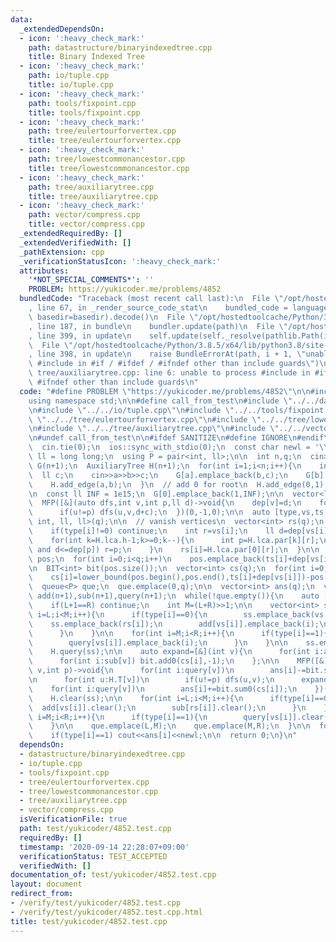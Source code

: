 ```yaml
---
data:
  _extendedDependsOn:
  - icon: ':heavy_check_mark:'
    path: datastructure/binaryindexedtree.cpp
    title: Binary Indexed Tree
  - icon: ':heavy_check_mark:'
    path: io/tuple.cpp
    title: io/tuple.cpp
  - icon: ':heavy_check_mark:'
    path: tools/fixpoint.cpp
    title: tools/fixpoint.cpp
  - icon: ':heavy_check_mark:'
    path: tree/eulertourforvertex.cpp
    title: tree/eulertourforvertex.cpp
  - icon: ':heavy_check_mark:'
    path: tree/lowestcommonancestor.cpp
    title: tree/lowestcommonancestor.cpp
  - icon: ':heavy_check_mark:'
    path: tree/auxiliarytree.cpp
    title: tree/auxiliarytree.cpp
  - icon: ':heavy_check_mark:'
    path: vector/compress.cpp
    title: vector/compress.cpp
  _extendedRequiredBy: []
  _extendedVerifiedWith: []
  _pathExtension: cpp
  _verificationStatusIcon: ':heavy_check_mark:'
  attributes:
    '*NOT_SPECIAL_COMMENTS*': ''
    PROBLEM: https://yukicoder.me/problems/4852
  bundledCode: "Traceback (most recent call last):\n  File \"/opt/hostedtoolcache/Python/3.8.5/x64/lib/python3.8/site-packages/onlinejudge_verify/documentation/build.py\"\
    , line 67, in _render_source_code_stat\n    bundled_code = language.bundle(stat.path,\
    \ basedir=basedir).decode()\n  File \"/opt/hostedtoolcache/Python/3.8.5/x64/lib/python3.8/site-packages/onlinejudge_verify/languages/cplusplus.py\"\
    , line 187, in bundle\n    bundler.update(path)\n  File \"/opt/hostedtoolcache/Python/3.8.5/x64/lib/python3.8/site-packages/onlinejudge_verify/languages/cplusplus_bundle.py\"\
    , line 399, in update\n    self.update(self._resolve(pathlib.Path(included), included_from=path))\n\
    \  File \"/opt/hostedtoolcache/Python/3.8.5/x64/lib/python3.8/site-packages/onlinejudge_verify/languages/cplusplus_bundle.py\"\
    , line 398, in update\n    raise BundleErrorAt(path, i + 1, \"unable to process\
    \ #include in #if / #ifdef / #ifndef other than include guards\")\nonlinejudge_verify.languages.cplusplus_bundle.BundleErrorAt:\
    \ tree/auxiliarytree.cpp: line 6: unable to process #include in #if / #ifdef /\
    \ #ifndef other than include guards\n"
  code: "#define PROBLEM \"https://yukicoder.me/problems/4852\"\n\n#include<bits/stdc++.h>\n\
    using namespace std;\n\n#define call_from_test\n#include \"../../datastructure/binaryindexedtree.cpp\"\
    \n#include \"../../io/tuple.cpp\"\n#include \"../../tools/fixpoint.cpp\"\n#include\
    \ \"../../tree/eulertourforvertex.cpp\"\n#include \"../../tree/lowestcommonancestor.cpp\"\
    \n#include \"../../tree/auxiliarytree.cpp\"\n#include \"../../vector/compress.cpp\"\
    \n#undef call_from_test\n\n#ifdef SANITIZE\n#define IGNORE\n#endif\n\nsigned main(){\n\
    \  cin.tie(0);\n  ios::sync_with_stdio(0);\n  const char newl = '\\n';\n  using\
    \ ll = long long;\n  using P = pair<int, ll>;\n\n  int n,q;\n  cin>>n>>q;\n  vector<vector<P>>\
    \ G(n+1);\n  AuxiliaryTree H(n+1);\n  for(int i=1;i<n;i++){\n    int a,b;\n  \
    \  ll c;\n    cin>>a>>b>>c;\n    G[a].emplace_back(b,c);\n    G[b].emplace_back(a,c);\n\
    \    H.add_edge(a,b);\n  }\n  // add 0 for root\n  H.add_edge(0,1);\n  H.build(0);\n\
    \n  const ll INF = 1e15;\n  G[0].emplace_back(1,INF);\n\n  vector<ll> dep(n+1);\n\
    \  MFP([&](auto dfs,int v,int p,ll d)->void{\n    dep[v]=d;\n    for(auto [u,c]:G[v])\n\
    \      if(u!=p) dfs(u,v,d+c);\n  })(0,-1,0);\n\n  auto [type,vs,ts,ls]=read_tuple<int,\
    \ int, ll, ll>(q);\n\n  // vanish vertices\n  vector<int> rs(q);\n  for(int i=0;i<q;i++){\n\
    \    if(type[i]!=0) continue;\n    int r=vs[i];\n    ll d=dep[vs[i]]-ls[i];\n\
    \    for(int k=H.lca.h-1;k>=0;k--){\n      int p=H.lca.par[k][r];\n      if(~p\
    \ and d<=dep[p]) r=p;\n    }\n    rs[i]=H.lca.par[0][r];\n  }\n\n  vector<ll>\
    \ pos;\n  for(int i=0;i<q;i++)\n    pos.emplace_back(ts[i]+dep[vs[i]]);\n  pos=compress(pos);\n\
    \n  BIT<int> bit(pos.size());\n  vector<int> cs(q);\n  for(int i=0;i<q;i++)\n\
    \    cs[i]=lower_bound(pos.begin(),pos.end(),ts[i]+dep[vs[i]])-pos.begin();\n\n\
    \  queue<P> que;\n  que.emplace(0,q);\n\n  vector<int> ans(q);\n  vector<vector<int>>\
    \ add(n+1),sub(n+1),query(n+1);\n  while(!que.empty()){\n    auto [L,R]=que.front();que.pop();\n\
    \    if(L+1==R) continue;\n    int M=(L+R)>>1;\n\n    vector<int> ss;\n    for(int\
    \ i=L;i<M;i++){\n      if(type[i]==0){\n        ss.emplace_back(vs[i]);\n    \
    \    ss.emplace_back(rs[i]);\n        add[vs[i]].emplace_back(i);\n        sub[rs[i]].emplace_back(i);\n\
    \      }\n    }\n\n    for(int i=M;i<R;i++){\n      if(type[i]==1){\n        ss.emplace_back(vs[i]);\n\
    \        query[vs[i]].emplace_back(i);\n      }\n    }\n\n    ss.emplace_back(0);\n\
    \    H.query(ss);\n\n    auto expand=[&](int v){\n      for(int i:add[v]) bit.add0(cs[i],+1);\n\
    \      for(int i:sub[v]) bit.add0(cs[i],-1);\n    };\n\n    MFP([&](auto dfs,int\
    \ v,int p)->void{\n      for(int i:query[v])\n        ans[i]-=bit.sum0(cs[i]);\n\
    \n      for(int u:H.T[v])\n        if(u!=p) dfs(u,v);\n      expand(v);\n\n  \
    \    for(int i:query[v])\n        ans[i]+=bit.sum0(cs[i]);\n    })(0,-1);\n\n\
    \    H.clear(ss);\n\n    for(int i=L;i<M;i++){\n      if(type[i]==0){\n      \
    \  add[vs[i]].clear();\n        sub[rs[i]].clear();\n      }\n    }\n\n    for(int\
    \ i=M;i<R;i++){\n      if(type[i]==1){\n        query[vs[i]].clear();\n      }\n\
    \    }\n\n    que.emplace(L,M);\n    que.emplace(M,R);\n  }\n\n  for(int i=0;i<q;i++)\n\
    \    if(type[i]==1) cout<<ans[i]<<newl;\n\n  return 0;\n}\n"
  dependsOn:
  - datastructure/binaryindexedtree.cpp
  - io/tuple.cpp
  - tools/fixpoint.cpp
  - tree/eulertourforvertex.cpp
  - tree/lowestcommonancestor.cpp
  - tree/auxiliarytree.cpp
  - vector/compress.cpp
  isVerificationFile: true
  path: test/yukicoder/4852.test.cpp
  requiredBy: []
  timestamp: '2020-09-14 22:28:07+09:00'
  verificationStatus: TEST_ACCEPTED
  verifiedWith: []
documentation_of: test/yukicoder/4852.test.cpp
layout: document
redirect_from:
- /verify/test/yukicoder/4852.test.cpp
- /verify/test/yukicoder/4852.test.cpp.html
title: test/yukicoder/4852.test.cpp
---
```

